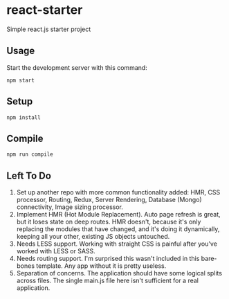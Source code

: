 react-starter
===

Simple react.js starter project


Usage
---
 
Start the development server with this command:
 
```
npm start
```

 
Setup
---
 
```
npm install
```


Compile
---
 
```
npm run compile
```


Left To Do
---

1. Set up another repo with more common functionality added: HMR, CSS processor, Routing, Redux, Server
Rendering, Database (Mongo) connectivity, Image sizing processor.
2. Implement HMR (Hot Module Replacement). Auto page refresh is great, but it loses state on deep routes.
HMR doesn't, because it's only replacing the modules that have changed, and it's doing it dynamically,
keeping all your other, existing JS objects untouched.
3. Needs LESS support. Working with straight CSS is painful after you've worked with LESS or SASS.
4. Needs routing support. I'm surprised this wasn't included in this bare-bones template. Any app without
it is pretty useless.
5. Separation of concerns. The application should have some logical splits across files. The single main.js
file here isn't sufficient for a real application.